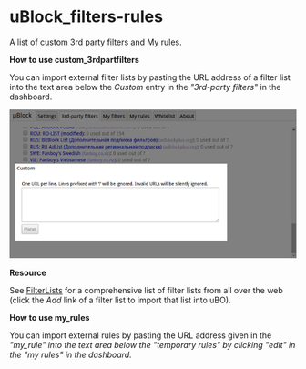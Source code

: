 # uBlock_filters-rules
<p>A list of custom 3rd party filters and My rules.</p>

**How to use custom_3rdpartfilters**
<p>You can import external filter lists by pasting the URL address of a filter list into the text area below the <em>Custom</em> entry in the <em>"3rd-party filters"</em> in the dashboard.</p>

<p><img src="https://raw.githubusercontent.com/gorhill/uBlock/master/doc/img/3rd-party-filters-custom.png" alt="Custom filter lists"></p>

**Resource**
<p>See <a href="https://filterlists.com/">FilterLists</a> for a comprehensive list of filter lists from all over the web (click the <em>Add</em> link of a filter list to import that list into uBO).</p>

**How to use my_rules**
<p>You can import external rules by pasting the URL address given in the <em>"my_rule"<em> into the text area below the <em>"temporary rules"</em> by clicking <em>"edit"</em> in the <em>"my rules"</em> in the dashboard.</p>
